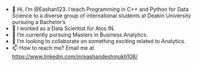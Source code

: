 - 👋 Hi, I’m @Eashan123. I teach Programming in C++ and Python for Data Science to a diverse group of international students at Deakin University pursuing a Bachelor’s
- 👀 I worked as a Data Scientist for Atos IN.
- 🌱 I’m currently pursuing Masters in Business Analytics.
- 💞️ I’m looking to collaborate on something exciting related to Analytics.
- 📫 How to reach me? Email me at https://www.linkedin.com/in/eashandeshmukh108/

<!---
Eashan123/Eashan123 is a ✨ special ✨ repository because its `README.md` (this file) appears on your GitHub profile.
You can click the Preview link to take a look at your changes.
--->
